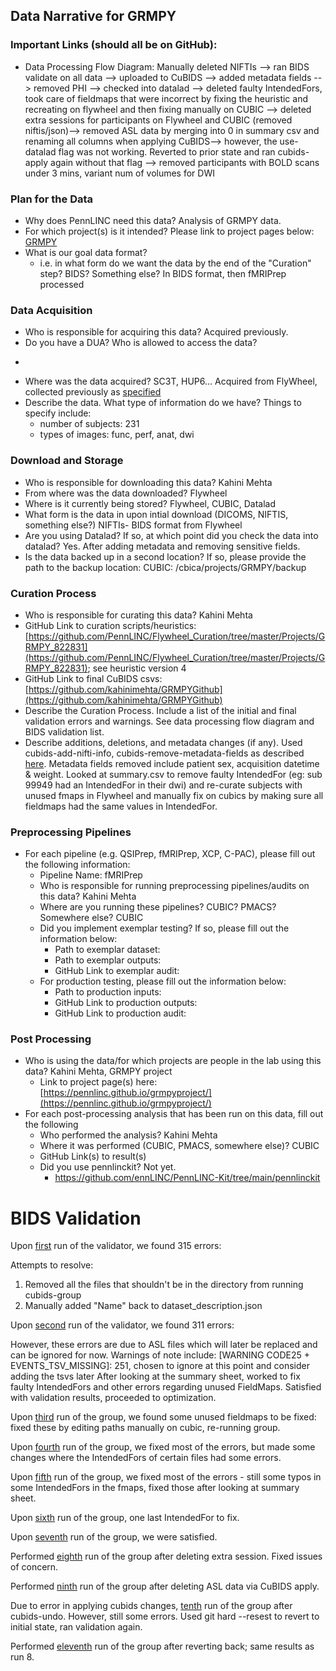 ## Data Narrative for GRMPY

### Important Links (should all be on GitHub):
* Data Processing Flow Diagram:
Manually deleted NIFTIs --> ran BIDS validate on all data --> uploaded to CuBIDS --> added metadata fields --> removed PHI --> checked into datalad --> deleted faulty IntendedFors, took care of fieldmaps that were incorrect by fixing the heuristic and recreating on flywheel and then fixing manually on CUBIC --> deleted extra sessions for participants on Flywheel and CUBIC (removed niftis/json)--> removed ASL data by merging into 0 in summary csv and renaming all columns when applying CuBIDS--> however, the use-datalad flag was not working. Reverted to prior state and ran cubids-apply again without that flag -->  removed participants with BOLD scans under 3 mins, variant num of volumes for DWI


   
### Plan for the Data 

* Why does PennLINC need this data?
Analysis of GRMPY data. 
* For which project(s) is it intended? Please link to project pages below:
[GRMPY](https://pennlinc.github.io/grmpyproject/)
* What is our goal data format?
   * i.e. in what form do we want the data by the end of the "Curation" step? BIDS? Something else? 
   In BIDS format, then fMRIPrep processed


### Data Acquisition

* Who is responsible for acquiring this data?
 Acquired previously. 
* Do you have a DUA? Who is allowed to access the data?
-
* Where was the data acquired? 
SC3T, HUP6... Acquired from FlyWheel, collected previously as [specified](https://pennlinc.github.io/grmpyproject/)
* Describe the data. What type of information do we have? Things to specify include:
   - number of subjects: 231
   - types of images: func, perf, anat, dwi

### Download and Storage 

* Who is responsible for downloading this data?
Kahini Mehta
* From where was the data downloaded?
Flywheel
* Where is it currently being stored?
Flywheel, CUBIC, Datalad
* What form is the data in upon intial download (DICOMS, NIFTIS, something else?)
NIFTIs- BIDS format from Flywheel
* Are you using Datalad? If so, at which point did you check the data into datalad?
Yes. After adding metadata and removing sensitive fields. 
* Is the data backed up in a second location? If so, please provide the path to the backup location:
CUBIC: /cbica/projects/GRMPY/backup

### Curation Process

* Who is responsible for curating this data?
Kahini Mehta
* GitHub Link to curation scripts/heuristics: 
[https://github.com/PennLINC/Flywheel_Curation/tree/master/Projects/GRMPY_822831](https://github.com/PennLINC/Flywheel_Curation/tree/master/Projects/GRMPY_822831); see heuristic version 4
* GitHub Link to final CuBIDS csvs: [https://github.com/kahinimehta/GRMPYGithub](https://github.com/kahinimehta/GRMPYGithub)
* Describe the Curation Process. Include a list of the initial and final validation errors and warnings.
See data processing flow diagram and BIDS validation list. 
* Describe additions, deletions, and metadata changes (if any).
Used cubids-add-nifti-info, cubids-remove-metadata-fields as described [here](https://pennlinc.github.io/docs/TheWay/CuratingBIDSonDisk/). Metadata fields removed include patient sex, acquisition datetime & weight. Looked at summary.csv to remove faulty IntendedFor (eg: sub 99949 had an IntendedFor in their dwi) and re-curate subjects with unused fmaps in Flywheel and manually fix on cubics by making sure all fieldmaps had the same values in IntendedFor. 

### Preprocessing Pipelines 
* For each pipeline (e.g. QSIPrep, fMRIPrep, XCP, C-PAC), please fill out the following information:
   * Pipeline Name: fMRIPrep
   * Who is responsible for running preprocessing pipelines/audits on this data?
   Kahini Mehta
   * Where are you running these pipelines? CUBIC? PMACS? Somewhere else?
   CUBIC
   * Did you implement exemplar testing? If so, please fill out the information below:
      * Path to exemplar dataset:
      * Path to exemplar outputs:
      * GitHub Link to exemplar audit:
    * For production testing, please fill out the information below:
      * Path to production inputs:
      * GitHub Link to production outputs:
      * GitHub Link to production audit: 

### Post Processing 

* Who is using the data/for which projects are people in the lab using this data?
Kahini Mehta, GRMPY project
   * Link to project page(s) here: [https://pennlinc.github.io/grmpyproject/](https://pennlinc.github.io/grmpyproject/)
* For each post-processing analysis that has been run on this data, fill out the following
   * Who performed the analysis?
   Kahini Mehta
   * Where it was performed (CUBIC, PMACS, somewhere else)?
   CUBIC
   * GitHub Link(s) to result(s)
   * Did you use pennlinckit?  Not yet.
      * https://github.com/ennLINC/PennLINC-Kit/tree/main/pennlinckit  



# BIDS Validation

Upon [first](https://github.com/kahinimehta/GRMPYGithub/blob/main/Validation1/GRMPY-validation.csv) run of the validator, we found 315 errors:

[ERROR CODE1 + Naming Issue]: 314
[ERROR CODE55 + JSON file incorrectly formatted]: 1

Attempts to resolve: 
1. Removed all the files that shouldn't be in the directory from running cubids-group
2. Manually added "Name" back to dataset_description.json

Upon [second](https://github.com/kahinimehta/GRMPYGithub/blob/main/Validation2/GRMPY-validation.csv) run of the validator, we found 311 errors:

[ERROR CODE1 + Naming Issue]: 311
However, these errors are due to ASL files which will later be replaced and can be ignored for now. Warnings of note include: 
[WARNING CODE25 + EVENTS_TSV_MISSING]: 251, chosen to ignore at this point and consider adding the tsvs later
After looking at the summary sheet, worked to fix faulty IntendedFors and other errors regarding unused FieldMaps. Satisfied with validation results, proceeded to optimization. 

Upon [third](https://github.com/kahinimehta/GRMPYGithub/blob/main/Validation3) run of the group, we found some unused fieldmaps to be fixed: fixed these by editing paths manually on cubic, re-running group. 

Upon [fourth](https://github.com/kahinimehta/GRMPYGithub/blob/main/Validation4) run of the group, we fixed most of the errors, but made some changes where the IntendedFors of certain files had some errors. 

Upon [fifth](https://github.com/kahinimehta/GRMPYGithub/blob/main/Validation5/GRMPY-validation.csv) run of the group, we fixed most of the errors - still some typos in some IntendedFors in the fmaps, fixed those after looking at summary sheet. 

Upon [sixth](https://github.com/kahinimehta/GRMPYGithub/blob/main/Validation6/GRMPY-validation.csv) run of the group, one last IntendedFor to fix.  

Upon [seventh](https://github.com/kahinimehta/GRMPYGithub/blob/main/Validation7/GRMPY-validation.csv) run of the group, we were satisfied. 

Performed [eighth](https://github.com/kahinimehta/GRMPYGithub/blob/main/Validation8/GRMPY-validation.csv) run of the group after deleting extra session. Fixed issues of concern. 

Performed [ninth](https://github.com/kahinimehta/GRMPYGithub/blob/main/Validation9/GRMPY-validation.csv) run of the group after deleting ASL data via CuBIDS apply. 

Due to error in applying cubids changes, [tenth](https://github.com/kahinimehta/GRMPYGithub/blob/main/Validation10/GRMPY-validation.csv) run of the group after cubids-undo. However, still some errors. Used git hard --resest to revert to initial state, ran validation again. 

Performed [eleventh](https://github.com/kahinimehta/GRMPYGithub/blob/main/Validation11/GRMPY-validation.csv) run of the group after reverting back; same results as run 8. 